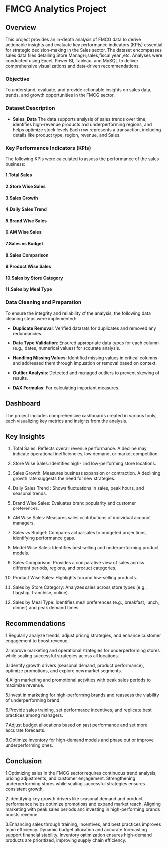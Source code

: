 # FMCG Analytics Project

## Overview
   This project provides an in-depth analysis of FMCG data to derive actionable insights and evaluate key performance indicators (KPIs) essential for strategic decision-making in the Sales sector. The dataset encompasses sales data files detailing Store Manager,sales,fiscal year ,etc. Analyses were conducted using Excel, Power BI, Tableau, and MySQL to deliver comprehensive visualizations and data-driven recommendations.

### Objective
To understand, evaluate, and provide actionable insights on sales data, trends, and growth opportunities in the FMCG sector.

### Dataset Description

- **Sales_Data**
   The data supports analysis of sales trends over time, identifies high-revenue products and underperforming regions, and helps optimize stock levels.Each row represents a transaction, including details like product type, region, revenue, and Sales.

### Key Performance Indicators (KPIs)
The following KPIs were calculated to assess the performance of the sales business:
#### 1.Total Sales
#### 2.Store Wise Sales
#### 3.Sales Growth
#### 4.Daily Sales Trend
#### 5.Brand Wise Sales
#### 6.AM Wise Sales
#### 7.Sales vs Budget
#### 8.Sales Comparison
#### 9.Product Wise Sales
#### 10.Sales by Store Category
#### 11.Sales by Meal Type

### Data Cleaning and Preparation
To ensure the integrity and reliability of the analysis, the following data cleaning steps were implemented:

- **Duplicate Removal**: Verified datasets for duplicates and removed any redundancies.

- **Data Type Validation**: Ensured appropriate data types for each column (e.g., dates, numerical values) for accurate analysis.
- **Handling Missing Values**: Identified missing values in critical columns and addressed them through imputation or removal based on context.
- **Outlier Analysis**: Detected and managed outliers to prevent skewing of results.
- **DAX Formulas**: For calculating important measures.

## Dashboard

The project includes comprehensive dashboards created in various tools, each visualizing key metrics and insights from the analysis.

## Key Insights

1. Total Sales: Reflects overall revenue performance. A decline may indicate operational inefficiencies, low demand, or market competition.
     
2. Store Wise Sales: Identifies high- and low-performing store locations.
     
3. Sales Growth: Measures business expansion or contraction. A declining growth rate suggests the need for new strategies. 

4. Daily Sales Trend : Shows fluctuations in sales, peak hours, and seasonal trends. 

5. Brand Wise Sales: Evaluates brand popularity and customer preferences.

6. AM Wise Sales: Measures sales contributions of individual account managers.

7. Sales vs Budget: Compares actual sales to budgeted projections, identifying performance gaps.

8. Model Wise Sales: Identifies best-selling and underperforming product models.

9. Sales Comparison: Provides a comparative view of sales across different periods, regions, and product categories.

10. Product Wise Sales: Highlights top and low-selling products.

11. Sales by Store Category: Analyzes sales across store types (e.g., flagship, franchise, online).

12. Sales by Meal Type: Identifies meal preferences (e.g., breakfast, lunch, dinner) and peak demand times.
    

## Recommendations

1.Regularly analyze trends, adjust pricing strategies, and enhance customer engagement to boost revenue.

2.Improve marketing and operational strategies for underperforming stores while  scaling successful strategies across all locations.

3.Identify growth drivers (seasonal demand, product performance), optimize promotions, and   explore new market segments.

4.Align marketing and promotional activities with peak sales periods to maximize revenue.

5.Invest in marketing for high-performing brands and reassess the viability of underperforming brand.

6.Provide sales training, set performance incentives, and replicate best practices among managers. 

7.Adjust budget allocations based on past performance and set more accurate forecasts.

8.Optimize inventory for high-demand models and phase out or improve underperforming ones.

## Conclusion

1.Optimizing sales in the FMCG sector requires continuous trend analysis, pricing adjustments, and customer engagement. Strengthening underperforming stores while scaling successful strategies ensures consistent growth.

2.Identifying key growth drivers like seasonal demand and product performance helps optimize promotions and expand market reach. Aligning marketing with peak sales periods and investing in high-performing brands boosts revenue.

3.Enhancing sales through training, incentives, and best practices improves team efficiency. Dynamic budget allocation and accurate forecasting support financial stability. Inventory optimization ensures high-demand products are prioritized, improving supply chain efficiency.

